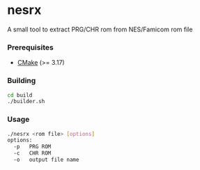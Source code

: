 # nesrx
A small tool to extract PRG/CHR rom from NES/Famicom rom file

### Prerequisites
+ [CMake](http://www.cmake.org "CMake project page") (>= 3.17)

### Building
```bash
cd build
./builder.sh
```

### Usage
```bash
./nesrx <rom file> [options]
options:
  -p   PRG ROM
  -c   CHR ROM
  -o   output file name
```
